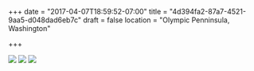 +++
date = "2017-04-07T18:59:52-07:00"
title = "4d394fa2-87a7-4521-9aa5-d048dad6eb7c"
draft = false
location = "Olympic Penninsula, Washington"

+++

![](https://d17enza3bfujl8.cloudfront.net/DSCF6516_02.jpg)
![](https://d17enza3bfujl8.cloudfront.net/DSCF6543_01.jpg)
![](https://d17enza3bfujl8.cloudfront.net/DSCF6458_01.jpg)

